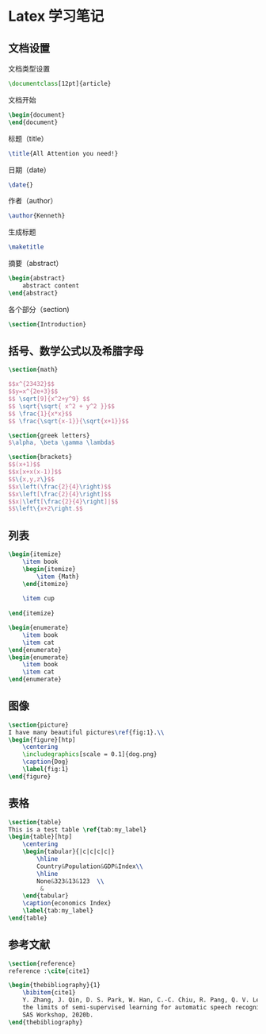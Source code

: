 # Latex 学习笔记

## 文档设置

文档类型设置

```latex
\documentclass[12pt]{article}
```

文档开始

```latex
\begin{document}
\end{document}
```

标题（title）

```latex
\title{All Attention you need!}
```

日期（date）

```latex
\date{}
```

作者（author）

```latex
\author{Kenneth}
```

生成标题

```latex
\maketitle
```

摘要（abstract）

```latex
\begin{abstract}
	abstract content
\end{abstract}
```

各个部分（section)

```latex
\section{Introduction}
```

## 括号、数学公式以及希腊字母

```latex
\section{math}

$$x^{23432}$$
$$y=x^{2e+3}$$
$$ \sqrt[9]{x^2+y^9} $$
$$ \sqrt{\sqrt{ x^2 + y^2 }}$$
$$ \frac{1}{x*x}$$
$$ \frac{\sqrt{x-1}}{\sqrt{x+1}}$$

\section{greek letters}
$\alpha, \beta \gamma \lambda$

\section{brackets}
$$(x+1)$$
$$x[x+x(x-1)]$$
$$\{x,y,z\}$$
$$x\left(\frac{2}{4}\right)$$
$$x\left[\frac{2}{4}\right]$$
$$x|\left[\frac{2}{4}\right]|$$
$$\left\{x+2\right.$$
```

## 列表

```latex
\begin{itemize}
    \item book
    \begin{itemize}
        \item {Math}
    \end{itemize}
    
    \item cup
    
\end{itemize}

\begin{enumerate}
    \item book
    \item cat
\end{enumerate}
\begin{enumerate}
    \item book 
    \item cat
\end{enumerate}
```

## 图像

```latex
\section{picture}
I have many beautiful pictures\ref{fig:1}.\\
\begin{figure}[htp]
    \centering
    \includegraphics[scale = 0.1]{dog.png}
    \caption{Dog}
    \label{fig:1}
\end{figure}
```

## 表格

```latex
\section{table}
This is a test table \ref{tab:my_label}
\begin{table}[htp]
    \centering
    \begin{tabular}{|c|c|c|c|}
        \hline
        Country&Population&GDP&Index\\
        \hline
        None&323&13&123  \\
         & 
    \end{tabular}
    \caption{economics Index}
    \label{tab:my_label}
\end{table}
```

## 参考文献

```latex
\section{reference}
reference :\cite{cite1}

\begin{thebibliography}{1}
    \bibitem{cite1}
    Y. Zhang, J. Qin, D. S. Park, W. Han, C.-C. Chiu, R. Pang, Q. V. Le, and Y. Wu. Pushing
    the limits of semi-supervised learning for automatic speech recognition. Proc. of NeurIPS
    SAS Workshop, 2020b.
\end{thebibliography}
```

